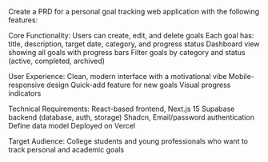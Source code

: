 Create a PRD for a personal goal tracking web application with the following features:

Core Functionality:
Users can create, edit, and delete goals
Each goal has: title, description, target date, category, and progress status
Dashboard view showing all goals with progress bars
Filter goals by category and status (active, completed, archived)

User Experience:
Clean, modern interface with a motivational vibe
Mobile-responsive design
Quick-add feature for new goals
Visual progress indicators

Technical Requirements:
React-based frontend, Next.js 15
Supabase backend (database, auth, storage)
Shadcn, 
Email/password authentication
Define data model
Deployed on Vercel

Target Audience: College students and young professionals who want to track personal and academic goals
